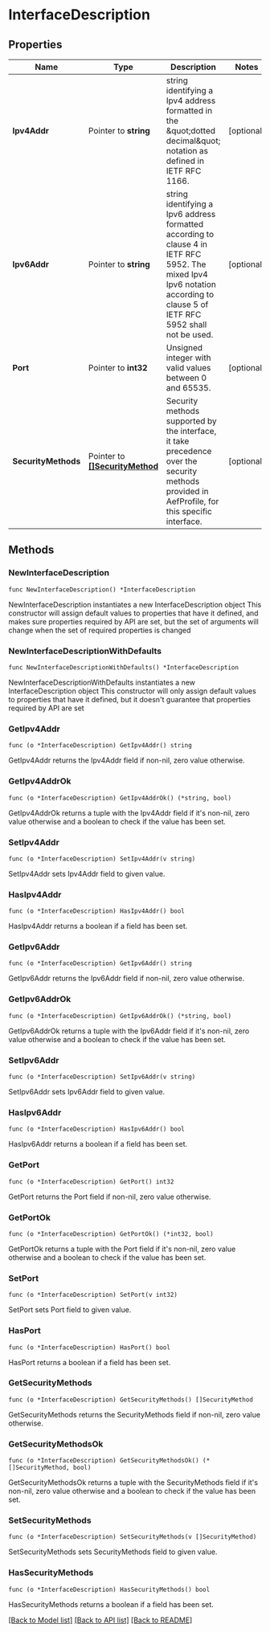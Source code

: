 # InterfaceDescription

## Properties

Name | Type | Description | Notes
------------ | ------------- | ------------- | -------------
**Ipv4Addr** | Pointer to **string** | string identifying a Ipv4 address formatted in the \&quot;dotted decimal\&quot; notation as defined in IETF RFC 1166. | [optional] 
**Ipv6Addr** | Pointer to **string** | string identifying a Ipv6 address formatted according to clause 4 in IETF RFC 5952. The mixed Ipv4 Ipv6 notation according to clause 5 of IETF RFC 5952 shall not be used. | [optional] 
**Port** | Pointer to **int32** | Unsigned integer with valid values between 0 and 65535. | [optional] 
**SecurityMethods** | Pointer to [**[]SecurityMethod**](SecurityMethod.md) | Security methods supported by the interface, it take precedence over the security methods provided in AefProfile, for this specific interface.  | [optional] 

## Methods

### NewInterfaceDescription

`func NewInterfaceDescription() *InterfaceDescription`

NewInterfaceDescription instantiates a new InterfaceDescription object
This constructor will assign default values to properties that have it defined,
and makes sure properties required by API are set, but the set of arguments
will change when the set of required properties is changed

### NewInterfaceDescriptionWithDefaults

`func NewInterfaceDescriptionWithDefaults() *InterfaceDescription`

NewInterfaceDescriptionWithDefaults instantiates a new InterfaceDescription object
This constructor will only assign default values to properties that have it defined,
but it doesn't guarantee that properties required by API are set

### GetIpv4Addr

`func (o *InterfaceDescription) GetIpv4Addr() string`

GetIpv4Addr returns the Ipv4Addr field if non-nil, zero value otherwise.

### GetIpv4AddrOk

`func (o *InterfaceDescription) GetIpv4AddrOk() (*string, bool)`

GetIpv4AddrOk returns a tuple with the Ipv4Addr field if it's non-nil, zero value otherwise
and a boolean to check if the value has been set.

### SetIpv4Addr

`func (o *InterfaceDescription) SetIpv4Addr(v string)`

SetIpv4Addr sets Ipv4Addr field to given value.

### HasIpv4Addr

`func (o *InterfaceDescription) HasIpv4Addr() bool`

HasIpv4Addr returns a boolean if a field has been set.

### GetIpv6Addr

`func (o *InterfaceDescription) GetIpv6Addr() string`

GetIpv6Addr returns the Ipv6Addr field if non-nil, zero value otherwise.

### GetIpv6AddrOk

`func (o *InterfaceDescription) GetIpv6AddrOk() (*string, bool)`

GetIpv6AddrOk returns a tuple with the Ipv6Addr field if it's non-nil, zero value otherwise
and a boolean to check if the value has been set.

### SetIpv6Addr

`func (o *InterfaceDescription) SetIpv6Addr(v string)`

SetIpv6Addr sets Ipv6Addr field to given value.

### HasIpv6Addr

`func (o *InterfaceDescription) HasIpv6Addr() bool`

HasIpv6Addr returns a boolean if a field has been set.

### GetPort

`func (o *InterfaceDescription) GetPort() int32`

GetPort returns the Port field if non-nil, zero value otherwise.

### GetPortOk

`func (o *InterfaceDescription) GetPortOk() (*int32, bool)`

GetPortOk returns a tuple with the Port field if it's non-nil, zero value otherwise
and a boolean to check if the value has been set.

### SetPort

`func (o *InterfaceDescription) SetPort(v int32)`

SetPort sets Port field to given value.

### HasPort

`func (o *InterfaceDescription) HasPort() bool`

HasPort returns a boolean if a field has been set.

### GetSecurityMethods

`func (o *InterfaceDescription) GetSecurityMethods() []SecurityMethod`

GetSecurityMethods returns the SecurityMethods field if non-nil, zero value otherwise.

### GetSecurityMethodsOk

`func (o *InterfaceDescription) GetSecurityMethodsOk() (*[]SecurityMethod, bool)`

GetSecurityMethodsOk returns a tuple with the SecurityMethods field if it's non-nil, zero value otherwise
and a boolean to check if the value has been set.

### SetSecurityMethods

`func (o *InterfaceDescription) SetSecurityMethods(v []SecurityMethod)`

SetSecurityMethods sets SecurityMethods field to given value.

### HasSecurityMethods

`func (o *InterfaceDescription) HasSecurityMethods() bool`

HasSecurityMethods returns a boolean if a field has been set.


[[Back to Model list]](../README.md#documentation-for-models) [[Back to API list]](../README.md#documentation-for-api-endpoints) [[Back to README]](../README.md)


